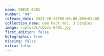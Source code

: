 ```yaml
---
name: CBB3C 0401
number: "04"
release_date: 2025-09-26T00:00:00.000+02:00
collection_name: Gem Pack Vol. 3 Singles
image: /uploads/cbb3c-0401.jpg
first_edition: false
holographic: true
missing: false
extra: false
---
```

